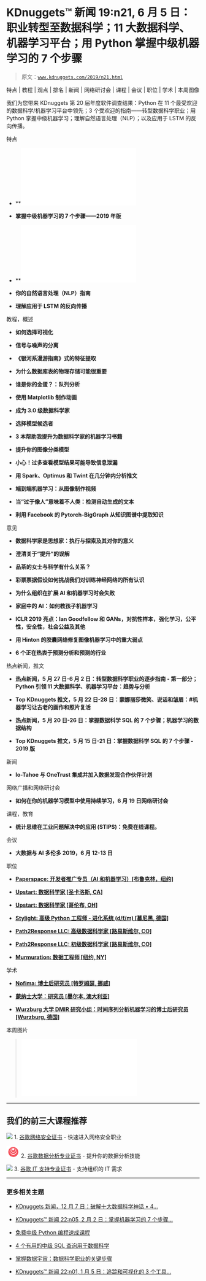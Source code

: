 # KDnuggets™ 新闻 19:n21, 6 月 5 日：职业转型至数据科学；11 大数据科学、机器学习平台；用 Python 掌握中级机器学习的 7 个步骤

> 原文：[`www.kdnuggets.com/2019/n21.html`](https://www.kdnuggets.com/2019/n21.html)

特点 | 教程 | 观点 | 排名 | 新闻 | 网络研讨会 | 课程 | 会议 | 职位 | 学术 | 本周图像

我们为您带来 KDnuggets 第 20 届年度软件调查结果：Python 在 11 个最受欢迎的数据科学/机器学习平台中领先；3 个受欢迎的指南——转型数据科学职业；用 Python 掌握中级机器学习；理解自然语言处理（NLP）；以及应用于 LSTM 的反向传播。

特点

+   **![金色博客转型数据科学职业的分步指南 - 第一部分**](img/guide-transitioning-career-data-science-part-1.html)

+   **掌握中级机器学习的 7 个步骤——2019 年版**

+   **![银色博客 Python 领跑 11 大数据科学、机器学习平台：趋势与分析**](img/poll-top-data-science-machine-learning-platforms.html)

+   **你的自然语言处理（NLP）指南**

+   **理解应用于 LSTM 的反向传播**

教程，概述

+   **如何选择可视化**

+   **信号与噪声的分离**

+   **《银河系漫游指南》式的特征提取**

+   **为什么数据库表的物理存储可能很重要**

+   **谁是你的金蛋？：队列分析**

+   **使用 Matplotlib 制作动画**

+   **成为 3.0 级数据科学家**

+   **选择模型候选者**

+   **3 本帮助我提升为数据科学家的机器学习书籍**

+   **提升你的图像分类模型**

+   **小心！过多查看模型结果可能导致信息泄漏**

+   **用 Spark、Optimus 和 Twint 在几分钟内分析推文**

+   **端到端机器学习：从图像制作视频**

+   **当“过于像人”意味着不人类：检测自动生成的文本**

+   **利用 Facebook 的 Pytorch-BigGraph 从知识图谱中提取知识**

意见

+   **数据科学家是思想家：执行与探索及其对你的意义**

+   **澄清关于“提升”的误解**

+   **品茶的女士与科学有什么关系？**

+   **彩票票据假设如何挑战我们对训练神经网络的所有认识**

+   **为什么组织在扩展 AI 和机器学习时会失败**

+   **家庭中的 AI：如何教孩子机器学习**

+   **ICLR 2019 亮点：Ian Goodfellow 和 GANs，对抗性样本，强化学习，公平性，安全性，社会公益及其他**

+   **用 Hinton 的胶囊网络修复图像机器学习中的重大弱点**

+   **6 个正在热衷于预测分析和预测的行业**

热点新闻，推文

+   **热点新闻，5 月 27 日-6 月 2 日：转型数据科学职业的逐步指南 - 第一部分；Python 引领 11 大数据科学、机器学习平台：趋势与分析**

+   **Top KDnuggets 推文，5 月 22 日-28 日：蒙娜丽莎微笑、说话和皱眉：#机器学习让古老的画作和照片复活**

+   **热点新闻，5 月 20 日-26 日：掌握数据科学 SQL 的 7 个步骤；机器学习的数据结构**

+   **Top KDnuggets 推文，5 月 15 日-21 日：掌握数据科学 SQL 的 7 个步骤 - 2019 版**

新闻

+   **Io-Tahoe 与 OneTrust 集成并加入数据发现合作伙伴计划**

网络广播和网络研讨会

+   **如何在你的机器学习模型中使用持续学习，6 月 19 日网络研讨会**

课程，教育

+   **统计思维在工业问题解决中的应用 (STIPS)：免费在线课程。**

会议

+   **大数据与 AI 多伦多 2019，6 月 12-13 日**

职位

+   [**Paperspace: 开发者推广专员（AI 和机器学习）[布鲁克林，纽约]**](/jobs/19/06-03-paperspace-developer-ai-machine-learning.html)

+   [**Upstart: 数据科学家 [圣卡洛斯, CA]**](/jobs/19/05-31-upstart-data-scientist-ca.html)

+   [**Upstart: 数据科学家 [哥伦布, OH]**](/jobs/19/05-31-upstart-data-scientist-oh.html)

+   [**Stylight: 高级 Python 工程师 - 进化系统 (d/f/m) [慕尼黑, 德国]**](/jobs/19/05-24-stylight-python-engineer-evolving-systems.html)

+   [**Path2Response LLC: 高级数据科学家 [路易斯维尔, CO]**](/jobs/19/05-24-path2response-sr-data-scientist.html)

+   [**Path2Response LLC: 初级数据科学家 [路易斯维尔, CO]**](/jobs/19/05-24-path2response-data-scientist.html)

+   [**Murmuration: 数据工程师 [纽约, NY]**](/jobs/19/05-22-murmuration-data-engineer.html)

学术

+   [**Nofima: 博士后研究员 [特罗姆瑟, 挪威]**](/jobs/19/06-04-nofima-postdoctoral-researcher.html)

+   [**蒙纳士大学：研究员 [墨尔本, 澳大利亚]**](/jobs/19/05-30-monash-university-research-fellow.html)

+   [**Wurzburg 大学 DMIR 研究小组：时间序列分析机器学习的博士后研究员 [Wurzburg, 德国]**](/jobs/19/05-28-dmir-research-group-wurzburg-postdoctoral-researcher.html)

本周图片

> ![KDnuggets 数据分析/数据科学 2019 软件调查](img/poll-top-data-science-machine-learning-platforms.html)

* * *

## 我们的前三大课程推荐

![](img/0244c01ba9267c002ef39d4907e0b8fb.png) 1\. [谷歌网络安全证书](https://www.kdnuggets.com/google-cybersecurity) - 快速进入网络安全职业

![](img/e225c49c3c91745821c8c0368bf04711.png) 2\. [谷歌数据分析专业证书](https://www.kdnuggets.com/google-data-analytics) - 提升你的数据分析技能

![](img/0244c01ba9267c002ef39d4907e0b8fb.png) 3\. [谷歌 IT 支持专业证书](https://www.kdnuggets.com/google-itsupport) - 支持组织的 IT 需求

* * *

### 更多相关主题

+   [KDnuggets 新闻，12 月 7 日：破解十大数据科学神话 • 4…](https://www.kdnuggets.com/2022/n47.html)

+   [KDnuggets™ 新闻 22:n05, 2 月 2 日：掌握机器学习的 7 个步骤…](https://www.kdnuggets.com/2022/n05.html)

+   [免费中级 Python 编程速成课程](https://www.kdnuggets.com/2022/12/free-intermediate-python-programming-crash-course.html)

+   [4 个有用的中级 SQL 查询用于数据科学](https://www.kdnuggets.com/2022/12/4-useful-intermediate-sql-queries-data-science.html)

+   [掌握数据宇宙：数据科学职业的关键步骤](https://www.kdnuggets.com/mastering-the-data-universe-key-steps-to-a-thriving-data-science-career)

+   [KDnuggets™ 新闻 22:n01, 1 月 5 日：追踪和可视化的 3 个工具…](https://www.kdnuggets.com/2022/n01.html)
